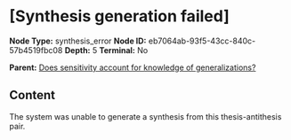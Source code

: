 # [Synthesis generation failed]

**Node Type:** synthesis_error
**Node ID:** eb7064ab-93f5-43cc-840c-57b4519fbc08
**Depth:** 5
**Terminal:** No

**Parent:** [Does sensitivity account for knowledge of generalizations?](does-sensitivity-account-for-knowledge-of-generalizations-antithesis-e150148e-6eb4-454f-b1d6-5c7b382f2fa7.md)

## Content

The system was unable to generate a synthesis from this thesis-antithesis pair.
